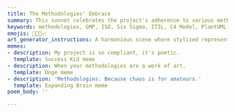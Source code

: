 ```yaml
---
title: The Methodologies' Embrace
summary: This sonnet celebrates the project's adherence to various methodologies like GMP, ISO, Six Sigma, ITIL, C4 Model, and PlantUML, emphasizing their role in bringing order, quality, and clarity to the engineering process.
keywords: methodologies, GMP, ISO, Six Sigma, ITIL, C4 Model, PlantUML, quality, order, clarity, engineering, process, design, standards
emojis: 📐✅✨📈
art_generator_instructions: A harmonious scene where stylized representations of GMP, ISO, Six Sigma, ITIL, C4 Model, and PlantUML are gracefully intertwining, forming a strong, clear framework around a glowing, evolving project. The overall feeling should be one of order, precision, and the beauty of well-structured processes.
memes:
- description: My project is so compliant, it's poetic.
  template: Success Kid meme
- description: When your methodologies are a work of art.
  template: Doge meme
- description: 'Methodologies: Because chaos is for amateurs.'
  template: Expanding Brain meme
poem_body: ''

---
```

